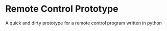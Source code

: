 # Remote Control Prototype
 A quick and dirty prototype for a remote control program written in python
